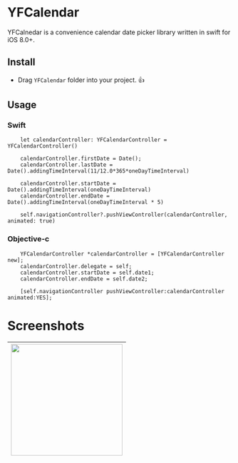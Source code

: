 YFCalendar
===
YFCalnedar is a convenience calendar date picker library written in swift for iOS 8.0+. 

## Install
* Drag `YFCalendar` folder into your project. 👍

## Usage
### Swift
```    
    let calendarController: YFCalendarController = YFCalendarController()
    
    calendarController.firstDate = Date();
    calendarController.lastDate = Date().addingTimeInterval(11/12.0*365*oneDayTimeInterval)
    
    calendarController.startDate = Date().addingTimeInterval(oneDayTimeInterval)
    calendarController.endDate = Date().addingTimeInterval(oneDayTimeInterval * 5)
    
    self.navigationController?.pushViewController(calendarController, animated: true)
```

### Objective-c
```
    YFCalendarController *calendarController = [YFCalendarController new];
    calendarController.delegate = self;
    calendarController.startDate = self.date1;
    calendarController.endDate = self.date2;
    
    [self.navigationController pushViewController:calendarController animated:YES];
```

Screenshots
==========
| <img src="http://i4.buimg.com/588926/57de767fc63efdcb.png" style="width: 250px;"/> |
| ------------- |
